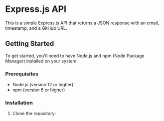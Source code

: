 # Express.js API

This is a simple Express.js API that returns a JSON response with an email, timestamp, and a GitHub URL.

## Getting Started

To get started, you'll need to have Node.js and npm (Node Package Manager) installed on your system.

### Prerequisites

- Node.js (version 12 or higher)
- npm (version 6 or higher)

### Installation

1. Clone the repository:

